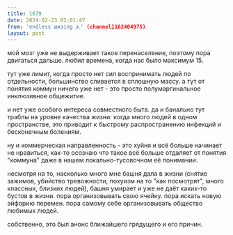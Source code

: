 ```yaml
---
title: 1679
date: 2024-02-23 02:01:47
from: 'endless шизing ⍼' (channel1162404975)
layout: post
---
```


мой мозг уже не выдерживает такое перенаселение, поэтому пора двигаться дальше. любил времена, когда нас было максимум 15.

тут уже лимит, когда просто нет сил воспринимать людей по отдельности, большинство сливается в сплошную массу. а тут от понятия коммун ничего уже нет - это просто полумаргинальное инклюзивное общежитие.

и нет уже особого интереса совместного быта. да и банально тут траблы на уровне качества жизни: когда много людей в одном пространстве, это приводит к быстрому распространению инфекций и бесконечным болениям.

ну и коммерческая направленность - это хуйня и всё больше начинает не нравиться, как-то осознаю что такое всё больше отдаляет от понятия "коммуна" даже в нашем локально-тусовочном её понимании.

несмотря на то, насколько много мне башня дала в жизни (снятие зажимов, убийство тревожности, похуизм на то "как посмотрят", много классных, близких людей), башня умирает и уже не даёт каких-то бустов в жизни. пора организовывать свою ячейку. пора искать новую эйфорию перемен. пора самому себе организовывать общество любимых людей.

собственно, это был анонс ближайшего грядущего и его причин.
